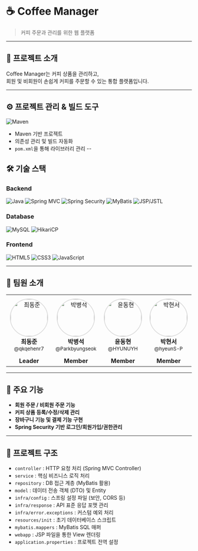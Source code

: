 # ☕ Coffee Manager

> 커피 주문과 관리를 위한 웹 플랫폼

---

## 🚀 프로젝트 소개

Coffee Manager는 커피 상품을 관리하고,  
회원 및 비회원이 손쉽게 커피를 주문할 수 있는 통합 플랫폼입니다.  

---

## ⚙️ 프로젝트 관리 & 빌드 도구

![Maven](https://img.shields.io/badge/Maven-C71A36?style=for-the-badge&logo=apachemaven&logoColor=white)

- Maven 기반 프로젝트
- 의존성 관리 및 빌드 자동화
- `pom.xml`을 통해 라이브러리 관리
--

## 🛠️ 기술 스택



### Backend

![Java](https://img.shields.io/badge/Java-007396?style=for-the-badge&logo=java&logoColor=white)
![Spring MVC](https://img.shields.io/badge/Spring_MVC-6DB33F?style=for-the-badge&logo=spring&logoColor=white)
![Spring Security](https://img.shields.io/badge/Spring_Security-6DB33F?style=for-the-badge&logo=spring-security&logoColor=white)
![MyBatis](https://img.shields.io/badge/MyBatis-000000?style=for-the-badge&logo=mybatis&logoColor=white)
![JSP/JSTL](https://img.shields.io/badge/JSP/JSTL-007396?style=for-the-badge&logo=apachetomcat&logoColor=white)

### Database

![MySQL](https://img.shields.io/badge/MySQL-4479A1?style=for-the-badge&logo=mysql&logoColor=white)
![HikariCP](https://img.shields.io/badge/HikariCP-00BFFF?style=for-the-badge&logo=hikaricp&logoColor=white)


### Frontend
![HTML5](https://img.shields.io/badge/HTML5-E34F26?style=for-the-badge&logo=html5&logoColor=white)
![CSS3](https://img.shields.io/badge/CSS3-1572B6?style=for-the-badge&logo=css3&logoColor=white)
![JavaScript](https://img.shields.io/badge/JavaScript-F7DF1E?style=for-the-badge&logo=javascript&logoColor=black)


---

## 👥 팀원 소개

<table align="center">
  <tbody>
    <tr>
      <td align="center" style="padding: 10px;">
        <a href="https://github.com/qkqehenr7" target="_blank">
          <img src="https://avatars.githubusercontent.com/qkqehenr7" width="100px;" style="border-radius: 50%; border: 2px solid #ddd;" alt="최동준"/>
        </a><br />
        <b>최동준</b><br />
        <sub>@qkqehenr7</sub>
      </td>
      <td align="center" style="padding: 10px;">
        <a href="https://github.com/Parkbyungseok" target="_blank">
          <img src="https://avatars.githubusercontent.com/Parkbyungseok" width="100px;" style="border-radius: 50%; border: 2px solid #ddd;" alt="박병석"/>
        </a><br />
        <b>박병석</b><br />
        <sub>@Parkbyungseok</sub>
      </td>
      <td align="center" style="padding: 10px;">
        <a href="https://github.com/HYUNUYH" target="_blank">
          <img src="https://avatars.githubusercontent.com/HYUNUYH" width="100px;" style="border-radius: 50%; border: 2px solid #ddd;" alt="윤동현"/>
        </a><br />
        <b>윤동현</b><br />
        <sub>@HYUNUYH</sub>
      </td>
      <td align="center" style="padding: 10px;">
        <a href="https://github.com/hyeunS-P" target="_blank">
          <img src="https://avatars.githubusercontent.com/hyeunS-P" width="100px;" style="border-radius: 50%; border: 2px solid #ddd;" alt="박현서"/>
        </a><br />
        <b>박현서</b><br />
        <sub>@hyeunS-P</sub>
      </td>
    </tr>
    <tr>
      <td align="center" style="padding: 5px;"><b>Leader</b></td>
      <td align="center" style="padding: 5px;"><b>Member</b></td>
      <td align="center" style="padding: 5px;"><b>Member</b></td>
      <td align="center" style="padding: 5px;"><b>Member</b></td>
    </tr>
  </tbody>
</table>

---

## 📌 주요 기능

- **회원 주문 / 비회원 주문 기능**
- **커피 상품 등록/수정/삭제 관리**
- **장바구니 기능 및 결제 기능 구현**
- **Spring Security 기반 로그인/회원가입/권한관리**

---

## 📂 프로젝트 구조

- `controller` : HTTP 요청 처리 (Spring MVC Controller)
- `service` : 핵심 비즈니스 로직 처리
- `repository` : DB 접근 계층 (MyBatis 활용)
- `model` : 데이터 전송 객체 (DTO) 및 Entity
- `infra/config` : 스프링 설정 파일 (보안, CORS 등)
- `infra/response` : API 표준 응답 포맷 관리
- `infra/error.exceptions` : 커스텀 예외 처리
- `resources/init` : 초기 데이터베이스 스크립트
- `mybatis.mappers` : MyBatis SQL 매퍼
- `webapp` : JSP 파일을 통한 View 렌더링
- `application.properties` : 프로젝트 전역 설정

